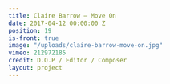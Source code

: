 ```yaml
---
title: Claire Barrow — Move On
date: 2017-04-12 00:00:00 Z
position: 19
is-front: true
image: "/uploads/claire-barrow-move-on.jpg"
vimeo: 212972185
credit: D.O.P / Editor / Composer
layout: project
---
```



